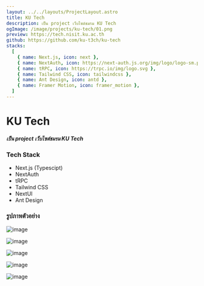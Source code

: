 ```yaml
---
layout: ../../layouts/ProjectLayout.astro
title: KU Tech
description: เป็น project เว็บไซต์ชมรม KU Tech
ogImage: /image/projects/ku-tech/01.png
preview: https://tech.nisit.ku.ac.th
github: https://github.com/ku-t3ch/ku-tech
stacks:
  [
    { name: Next.js, icon: next },
    { name: NextAuth, icon: https://next-auth.js.org/img/logo/logo-sm.png },
    { name: tRPC, icon: https://trpc.io/img/logo.svg },
    { name: Tailwind CSS, icon: tailwindcss },
    { name: Ant Design, icon: antd },
    { name: Framer Motion, icon: framer_motion },
  ]
---
```


# KU Tech

##### เป็น project เว็บไซต์ชมรม KU Tech

### Tech Stack
- Next.js (Typescipt)
- NextAuth
- tRPC
- Tailwind CSS
- NextUI
- Ant Design

### รูปภาพตัวอย่าง

![image](/image/projects/ku-tech/01.png)

![image](/image/projects/ku-tech/02.png)

![image](/image/projects/ku-tech/03.png)

![image](/image/projects/ku-tech/04.png)

![image](/image/projects/ku-tech/05.png)
